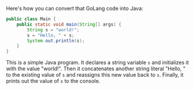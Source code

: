Here's how you can convert that GoLang code into Java:

```Java
public class Main {
    public static void main(String[] args) {
        String s = "world!";
        s = "Hello, " + s;
        System.out.println(s);
    }
}
```

This is a simple Java program. It declares a string variable `s` and initializes it with the value "world!". Then it concatenates another string literal "Hello, " to the existing value of `s` and reassigns this new value back to `s`. Finally, it prints out the value of `s` to the console.
